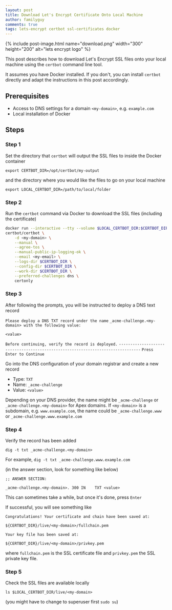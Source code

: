 ```yaml
---
layout: post
title: Download Let's Encrypt Certificate Onto Local Machine
author: familyguy
comments: true
tags: lets-encrypt certbot ssl-certificates docker
---
```


{% include post-image.html name="download.png" width="300" height="200" 
alt="lets encrypt logo" %}

This post describes how to download Let's Encrypt SSL files onto your 
local machine using the `certbot` command line tool.

It assumes you have Docker installed. If you don't, you
can install `certbot` directly and adapt the 
instructions in this post accordingly.

## Prerequisites

- Access to DNS settings for a domain `<my-domain>`, e.g. `example.com`
- Local installation of Docker

## Steps

### Step 1
Set the directory that `certbot` 
will output the SSL files to inside the Docker container

`export CERTBOT_DIR=/opt/certbot/my-output`

and the directory where you would like the files to go on your 
local machine

`export LOCAL_CERTBOT_DIR=/path/to/local/folder`

### Step 2
Run the `certbot` command via Docker to download the SSL files 
(including the certificate)

```bash
docker run --interactive --tty --volume $LOCAL_CERTBOT_DIR:$CERTBOT_DIR  \
certbot/certbot \
    -d <my-domain> \
    --manual \
    --agree-tos \
    --manual-public-ip-logging-ok \
    --email <my-email> \
    --logs-dir $CERTBOT_DIR \
    --config-dir $CERTBOT_DIR \
    --work-dir $CERTBOT_DIR \
    --preferred-challenges dns \
    certonly
```

### Step 3
After following the prompts, you will be instructed to deploy a DNS text record

`Please deploy a DNS TXT record under the name`
`_acme-challenge.<my-domain> with the following value:`

`<value>`

`Before continuing, verify the record is deployed.`
`-------------------------------------------------------------------------------`
`Press Enter to Continue`

Go into the DNS configuration of your domain registrar and create a new record
- Type: `TXT`
- Name: `_acme-challenge`
- Value: `<value>`

Depending on your DNS provider, the name might be `_acme-challenge` or 
`_acme-challenge.<my-domain>` for Apex domains. If `<my-domain>` is a subdomain,
e.g. `www.example.com`, the name could be `_acme-challenge.www` or 
`_acme-challenge.www.example.com`

### Step 4
Verify the record has been added 

`dig -t txt _acme-challenge.<my-domain>`

For example, `dig -t txt _acme-challenge.www.example.com`

(in the answer section, look for something like below)

`;; ANSWER SECTION:`

`_acme-challenge.<my-domain>. 300 IN	TXT	<value>`

This can sometimes take a while, but once it's done, press `Enter`

If successful, you will see something like

`Congratulations! Your certificate and chain have been saved at:`

`${CERTBOT_DIR}/live/<my-domain>/fullchain.pem`

`Your key file has been saved at:`

`${CERTBOT_DIR}/live/<my-domain>/privkey.pem`

where `fullchain.pem` is the SSL certificate file and `privkey.pem` the SSL private key file.

### Step 5
Check the SSL files are available locally 

`ls $LOCAL_CERTBOT_DIR/live/<my-domain>` 

(you might have to change to superuser first `sudo su`)
